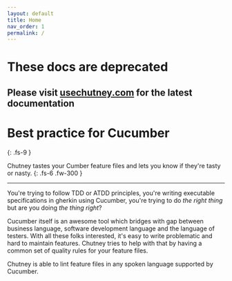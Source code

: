 ```yaml
---
layout: default
title: Home
nav_order: 1
permalink: /
---
```


# These docs are deprecated
## Please visit [usechutney.com](https://www.usechutney.com/) for the latest documentation

# Best practice for Cucumber
{: .fs-9 }


Chutney tastes your Cumber feature files and lets you know if they're tasty or nasty.
{: .fs-6 .fw-300 }

---

You're trying to follow TDD or ATDD principles, you're writing executable specifications in gherkin using Cucumber, you're trying to do *the right thing* but are you doing *the thing right*?

Cucumber itself is an awesome tool which bridges with gap between business language, software development language and the language of testers. With all these folks interested, it's easy to write problematic and hard to maintain features. Chutney tries to help with that by having a common set of quality rules for your feature files.

Chutney is able to lint feature files in any spoken language supported by Cucumber.
